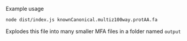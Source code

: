 Example usage

```sh
node dist/index.js knownCanonical.multiz100way.protAA.fa

```

Explodes this file into many smaller MFA files in a folder named `output`
